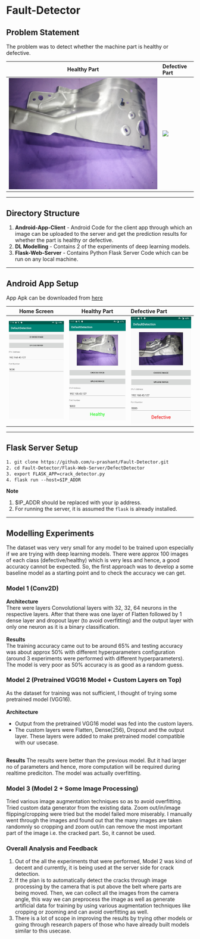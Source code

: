 # Fault-Detector

## Problem Statement 
The problem was to detect whether the machine part is healthy or defective.

Healthy Part                | Defective Part
:--------------------------:|:---------------------------
![](extras/healthy_part.jpg)|![](extras/faulty_part.jpg)

---
## Directory Structure
1. **Android-App-Client** - Android Code for the client app through which an image can be uploaded to the server and get the prediction results for whether the part is healthy or defective.
2. **DL Modelling** - Contains 2 of the experiments of deep learning models.
3. **Flask-Web-Server** - Contains Python Flask Server Code which can be run on any local machine.
---
## Android App Setup
App Apk can be downloaded from [here](https://github.com/u-prashant/Fault-Detector/blob/master/app-debug.apk)

Home Screen                |  Healthy Part             | Defective Part 
:-------------------------:|:-------------------------:|:----------------------
![](extras/app_home_screen.jpg)|![](extras/healthy_predict.jpg)|![](extras/defective_predict.jpg)

---
## Flask Server Setup
```
1. git clone https://github.com/u-prashant/Fault-Detector.git
2. cd Fault-Detector/Flask-Web-Server/DefectDetector
3. export FLASK_APP=crack_detector.py
4. flask run --host=$IP_ADDR
```
**Note**
1. $IP_ADDR should be replaced with your ip address.
2. For running the server, it is assumed the `flask` is already installed.
---
## Modelling Experiments

The dataset was very very small for any model to be trained upon especially if we are trying with deep learning models. There were approx 100 images of each class 
(defective/healthy) which is very less and hence, a good accuracy cannot be expected. So, the first approach was to develop a some baseline model as a starting point and to check the accuracy we can get.

### Model 1 (Conv2D)
**Architecture** <br/>
There were layers Convolutional layers with 32, 32, 64 neurons in the respective layers. After that there was one layer of Flatten followed by 1 dense layer and dropout layer (to avoid overfitting) and the output layer with only one neuron as it is a binary classification. <br/><br/>
**Results** <br/>
The training accuracy came out to be around 65% and testing accuracy was about approx 50% with different hyperparameters configuration (around 3 experiments were performed with different hyperparameters). The model is very poor as 50% accuracy is as good as a random guess. <br/>

### Model 2 (Pretrained VGG16 Model + Custom Layers on Top)
As the dataset for training was not sufficient, I thought of trying some pretrained model (VGG16). <br/><br/>
**Architecture**
* Output from the pretrained VGG16 model was fed into the custom layers.
* The custom layers were Flatten, Dense(256), Dropout and the output layer. These layers were added to make pretrained model compatible with our usecase.

<br/> **Results**
The results were better than the previous model. But it had larger no of parameters and hence, more computation will be required during realtime prediciton. The model was actually overfitting.

### Model 3 (Model 2 + Some Image Processing)
Tried various image augmentation techniques so as to avoid overfitting. Tried custom data generator from the existing data. Zoom out/in/image flipping/cropping were tried but the model failed more miserably. I manually went through the images and found out that the many images are taken randomnly so cropping and zoom out/in can remove the most important part of the image i.e. the cracked part. So, it cannot be used.


### Overall Analysis and Feedback
1. Out of the all the experiments that were performed, Model 2 was kind of decent and currently, it is being used at the server side for crack detection.
2. If the plan is to automatically detect the cracks through image processing by the camera that is put above the belt where parts are being moved. Then, we can collect all the images from the camera angle, this way we can preprocess the image as well as generate artificial data for training by using various augmentation techniques like cropping or zooming and can avoid overfitting as well.
3. There is a lot of scope in improving the results by trying other models or going through research papers of those who have already built models similar to this usecase.
